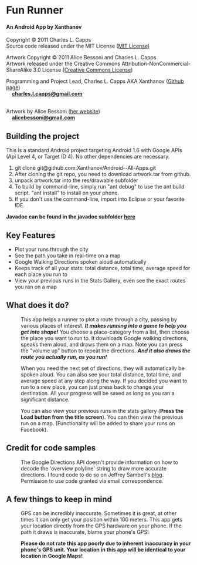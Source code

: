 <h1> Fun Runner </h1>
<h4> An Android App by Xanthanov </h4>

Copyright &copy; 2011 Charles L. Capps <br/>
Source code released under the MIT License (<a href="http://www.opensource.org/licenses/mit-license.php">MIT License</a>)<br/>

Artwork Copyright &copy; 2011 Alice Bessoni and Charles L. Capps <br/>
Artwork released under the Creative Commons Attribution-NonCommercial-ShareAlike 3.0 License (<a href="http://creativecommons.org/licenses/by-nc-sa/3.0/">Creative Commons License</a>)

Programming and Project Lead, Charles L. Capps AKA Xanthanov (<a href="https://www.github.com/Xanthanov">Github page</a>)<br/>
	&nbsp;&nbsp;&nbsp;&nbsp;<b>charles.l.capps@gmail.com</b></br>
</br>

Artwork by Alice Bessoni (<a href="http://www.alicebessoni.com/">her website</a>) <br/>
	&nbsp;&nbsp;&nbsp;&nbsp;<b>alicebessoni@gmail.com</b><br/>

<h2>Building the project</h2>
This is a standard Android project targeting Android 1.6 with Google APIs (Api Level 4, or Target ID 4). No other dependencies are necessary. <br/>
<ol>
<li>git clone git@github.com:Xanthanov/Android--All-Apps.git</li>
<li>After cloning the git repo, you need to download artwork.tar from github.</li>
<li>unpack artwork.tar into the res/drawable subfolder</li>
<li>To build by command-line, simply run "ant debug" to use the ant build script. "ant install" to install on your phone.</li>
<li>If you don't use the command-line, import into Eclipse or your favorite IDE.</li>  
</ol>

<b>Javadoc can be found in the javadoc subfolder [here](FunRunApp/javadoc/index.html) </b>

<h2>Key Features</h2>

<ul>
<li>Plot your runs through the city</li>
<li>See the path you take in real-time on a map</li>
<li>Google Walking Directions spoken aloud automatically</li>
<li>Keeps track of all your stats: total distance, total time, average speed for each place you run to</li>
<li>View your previous runs in the Stats Gallery, even see the exact routes you ran on a map</li>

</ul>

<h2>What does it do?</h2>

<p><dd>
	This app helps a runner to plot a route through a city, passing by various places of interest. 
<b><i>It makes running into a game to help you get into shape!</b></i> You choose a place-category from a list, 
then choose the place you want to run to. It downloads Google walking directions, speaks them aloud, and draws them on a map. 
Note you can press the "volume up" button to repeat the directions. <b><i>And it also draws the route you actually run, as you run!</b></i>
</dd></p>

<p><dd>
	When you need the next set of directions, they will automatically be spoken aloud. You can also see your total distance, total time, and average speed 
at any step along the way. If you decided you want to run to a new place, you can just press back to change your destination. All your progress will be saved
as long as you ran a significant distance. 
</dd></p>

<p><dd>
	You can also view your previous runs in the stats gallery (<b>Press the Load button from the title screen</b>). 
You can then view the previous run on a map. (Functionality will be added to share your runs on Facebook). 	
</dd></p>

<h2>Credit for code samples</h2>
<dd>The Google Directions API doesn&apos;t provide information on how to decode the &apos;overview polyline&apos; string to draw more accurate directions. 
I found code to do so on Jeffrey Sambell&apos;s <a href="http://jeffreysambells.com/posts/2010/05/27/decoding-polylines-from-google-maps-direction-api-with-java/">blog</a>.
Permission to use code granted via email correspondence.</dd>

<h2>A few things to keep in mind</h2>

<p><dd>
	GPS can be incredibly inaccurate. Sometimes it is great, at other times it can only get your position within 100 meters. This app
gets your location directly from the GPS hardware on your phone. If the path it draws is inaccurate, blame your phone&apos;s GPS! 

<b>Please do not rate this app poorly due to inherent inaccuracy in your phone&apos;s GPS unit. Your location in this app will be identical 
to your location in Google Maps!</b>
</dd></p>
